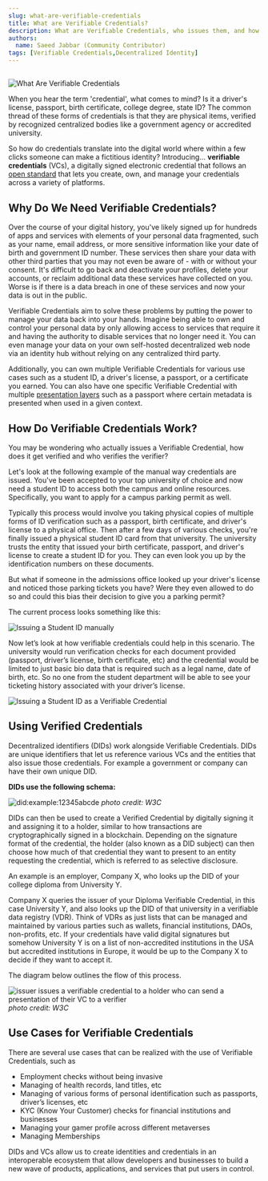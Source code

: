 ```yaml
---
slug: what-are-verifiable-credentials
title: What are Verifiable Credentials?
description: What are Verifiable Credentials, who issues them, and how do they get verified
authors:
  name: Saeed Jabbar (Community Contributor)
tags: [Verifiable Credentials,Decentralized Identity]
---
```


<head>
   <!-- HTML Meta Tags -->
  <title>What are Verifiable Credentials?</title>
  <meta name="description" content="What are verifiable credentials, who issues them, and how do they get verified">

  <!-- Facebook Meta Tags -->
  <meta property="og:url" content="https://developer.tbd.website/blog/what-are-verifiable-credentials">
  <meta property="og:type" content="website">
  <meta property="og:title" content="What are Verifiable Credentials?">
  <meta property="og:description" content="What are verifiable credentials, who issues them, and how do they get verified">
  <meta property="og:image" content="https://developer.tbd.website/assets/images/what_are_vcs_banner-1ec4bea6c245b62b76685a338d5f8d63.png">

  <!-- Twitter Meta Tags -->
  <meta name="twitter:card" content="summary_large_image">
  <meta property="twitter:domain" content="developer.tbd.website">
  <meta property="twitter:url" content="https://developer.tbd.website/blog/what-are-verifiable-credentials">
  <meta name="twitter:title" content="What are Verifiable Credentials?">
  <meta name="twitter:description" content="What are Verifiable Credentials, who issues them, and how do they get verified">
  <meta name="twitter:image" content="https://developer.tbd.website/assets/images/what_are_vcs_banner-1ec4bea6c245b62b76685a338d5f8d63.png">
  <link rel="apple-touch-icon" href="https://developer.tbd.website/img/tbd-fav-icon-main.png" />
</head>

## 

![What Are Verifiable Credentials](/img/what_are_vcs_banner.png)

When you hear the term 'credential', what comes to mind? Is it a driver's license, passport,  birth certificate, college degree, state ID? The common thread of these forms of credentials is that they are physical items, verified by recognized centralized bodies like a government agency or accredited university.  

So how do credentials translate into the digital world where within a few clicks someone can make a fictitious identity? Introducing... **verifiable credentials** (VCs), a digitally signed electronic credential that follows an [open standard](https://www.w3.org/TR/vc-data-model/) that lets you create, own, and manage your credentials across a variety of platforms.

<!--truncate-->

## Why Do We Need Verifiable Credentials?

Over the course of your digital history, you've likely signed up for hundreds of apps and services with elements of your personal data fragmented, such as your name, email address, or more sensitive information like your date of birth and government ID number. These services then share your data with other third parties that you may not even be aware of - with or without your consent. It's difficult to go back and deactivate your profiles, delete your accounts, or reclaim additional data these services have collected on you. Worse is if there is a data breach in one of these services and now your data is out in the public.

Verifiable Credentials aim to solve these problems by putting the power to manage your data back into your hands. Imagine being able to own and control your personal data by only allowing access to services that require it and having the authority to disable services that no longer need it. You can even manage your data on your own self-hosted decentralized web node via an identity hub without relying on any centralized third party. 

Additionally, you can own multiple Verifiable Credentials for various use cases such as a student ID, a driver's license, a passport, or a certificate you earned. You can also have one specific Verifiable Credential with multiple [presentation layers](https://www.w3.org/TR/vc-data-model/#presentations) such as a passport where certain metadata is presented when used in a given context.

## How Do Verifiable Credentials Work?

You may be wondering who actually issues a Verifiable Credential, how does it get verified and who verifies the verifier? 

Let's look at the following example of the manual way credentials are issued. You've been accepted to your top university of choice and now need a student ID to access both the campus and online resources. Specifically, you want to apply for a campus parking permit as well. 

Typically this process would involve you taking physical copies of multiple forms of ID verification such as a passport, birth certificate, and driver's license to a physical office. Then after a few days of various checks, you're finally issued a physical student ID card from that university. The university trusts the entity that issued your birth certificate, passport, and driver's license to create a student ID for you. They can even look you up by the identification numbers on these documents. 

But what if someone in the admissions office looked up your driver's license and noticed those parking tickets you have? Were they even allowed to do so and could this bias their decision to give you a parking permit?

The current process looks something like this:

![Issuing a Student ID manually](/img/issue_student_id_manually.png)


Now let’s look at how verifiable credentials could help in this scenario. The university would run verification checks for each document provided (passport, driver’s license, birth certificate, etc) and the credential would be limited to just basic bio data that is required such as a legal name, date of birth, etc. So no one from the student department will be able to see your ticketing history associated with your driver’s license.

![Issuing a Student ID as a Verifiable Credential](/img/issue_vc_for_student_id.png)


## Using Verified Credentials 

Decentralized identifiers (DIDs) work alongside Verifiable Credentials. DIDs are unique identifiers that let us reference various VCs and the entities that also issue those credentials. For example a government or company can have their own unique DID. 

**DIDs use the following schema:**

![did:example:12345abcde](/img/did-format.png) 
*photo credit: W3C*

DIDs can then be used to create a Verified Credential by digitally signing it and assigning it to a holder, similar to how transactions are cryptographically signed in a blockchain. Depending on the signature format of the credential, the holder (also known as a DID subject) can then choose how much of that credential they want to present to an entity requesting the credential, which is referred to as selective disclosure. 

An example is an employer, Company X, who looks up the DID of your college diploma from University Y. 

Company X queries the issuer of your Diploma Verifiable Credential, in this case University Y, and also looks up the DID of that university in a verifiable data registry (VDR). Think of VDRs as just lists that can be managed and maintained by various parties such as wallets, financial institutions, DAOs, non-profits, etc. If your credentials have valid digital signatures but somehow University Y is on a list of non-accredited institutions in the USA but accredited institutions in Europe, it would be up to the Company X to decide if they want to accept it.

The diagram below outlines the flow of this process.

![issuer issues a verifiable credential to a holder who can send a presentation of their VC to a verifier](/img/vc_ecosystem.svg)
*photo credit: W3C*


## Use Cases for Verifiable Credentials

There are several use cases that can be realized with the use of Verifiable Credentials, such as

- Employment checks without being invasive 
- Managing of health records, land titles, etc
- Managing of various forms of personal identification such as passports, driver’s licenses, etc 
- KYC (Know Your Customer) checks for financial institutions and businesses
- Managing your gamer profile across different metaverses
- Managing Memberships

DIDs and VCs allow us to create identities and credentials in an interoperable ecosystem that allow developers and businesses to build a new wave of products, applications, and services that put users in control.

